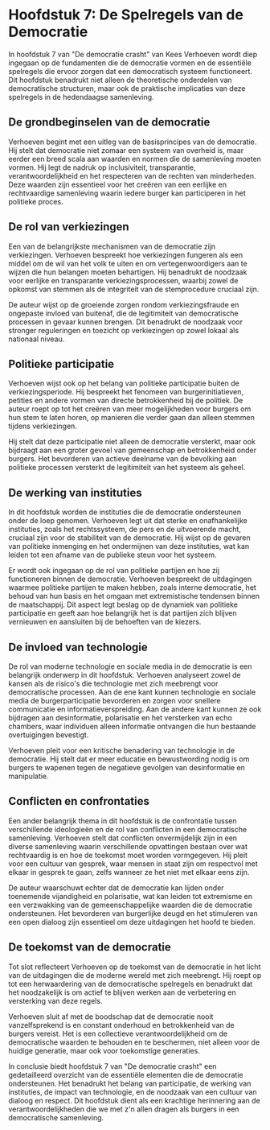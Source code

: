 # Hoofdstuk 7: De Spelregels van de Democratie

In hoofdstuk 7 van "De democratie crasht" van Kees Verhoeven wordt diep ingegaan op de fundamenten die de democratie vormen en de essentiële spelregels die ervoor zorgen dat een democratisch systeem functioneert. Dit hoofdstuk benadrukt niet alleen de theoretische onderdelen van democratische structuren, maar ook de praktische implicaties van deze spelregels in de hedendaagse samenleving. 

## De grondbeginselen van de democratie

Verhoeven begint met een uitleg van de basisprincipes van de democratie. Hij stelt dat democratie niet zomaar een systeem van overheid is, maar eerder een breed scala aan waarden en normen die de samenleving moeten vormen. Hij legt de nadruk op inclusiviteit, transparantie, verantwoordelijkheid en het respecteren van de rechten van minderheden. Deze waarden zijn essentieel voor het creëren van een eerlijke en rechtvaardige samenleving waarin iedere burger kan participeren in het politieke proces.

## De rol van verkiezingen

Een van de belangrijkste mechanismen van de democratie zijn verkiezingen. Verhoeven bespreekt hoe verkiezingen fungeren als een middel om de wil van het volk te uiten en om vertegenwoordigers aan te wijzen die hun belangen moeten behartigen. Hij benadrukt de noodzaak voor eerlijke en transparante verkiezingsprocessen, waarbij zowel de opkomst van stemmen als de integriteit van de stemprocedure cruciaal zijn. 

De auteur wijst op de groeiende zorgen rondom verkiezingsfraude en ongepaste invloed van buitenaf, die de legitimiteit van democratische processen in gevaar kunnen brengen. Dit benadrukt de noodzaak voor stronger reguleringen en toezicht op verkiezingen op zowel lokaal als nationaal niveau.

## Politieke participatie

Verhoeven wijst ook op het belang van politieke participatie buiten de verkiezingsperiode. Hij bespreekt het fenomeen van burgerinitiatieven, petities en andere vormen van directe betrokkenheid bij de politiek. De auteur roept op tot het creëren van meer mogelijkheden voor burgers om hun stem te laten horen, op manieren die verder gaan dan alleen stemmen tijdens verkiezingen.

Hij stelt dat deze participatie niet alleen de democratie versterkt, maar ook bijdraagt aan een groter gevoel van gemeenschap en betrokkenheid onder burgers. Het bevorderen van actieve deelname van de bevolking aan politieke processen versterkt de legitimiteit van het systeem als geheel.

## De werking van instituties

In dit hoofdstuk worden de instituties die de democratie ondersteunen onder de loep genomen. Verhoeven legt uit dat sterke en onafhankelijke instituties, zoals het rechtssysteem, de pers en de uitvoerende macht, cruciaal zijn voor de stabiliteit van de democratie. Hij wijst op de gevaren van politieke inmenging en het ondermijnen van deze instituties, wat kan leiden tot een afname van de publieke steun voor het systeem.

Er wordt ook ingegaan op de rol van politieke partijen en hoe zij functioneren binnen de democratie. Verhoeven bespreekt de uitdagingen waarmee politieke partijen te maken hebben, zoals interne democratie, het behoud van hun basis en het omgaan met extremistische tendensen binnen de maatschappij. Dit aspect legt beslag op de dynamiek van politieke participatie en geeft aan hoe belangrijk het is dat partijen zich blijven vernieuwen en aansluiten bij de behoeften van de kiezers.

## De invloed van technologie

De rol van moderne technologie en sociale media in de democratie is een belangrijk onderwerp in dit hoofdstuk. Verhoeven analyseert zowel de kansen als de risico's die technologie met zich meebrengt voor democratische processen. Aan de ene kant kunnen technologie en sociale media de burgerparticipatie bevorderen en zorgen voor snellere communicatie en informatieverspreiding. Aan de andere kant kunnen ze ook bijdragen aan desinformatie, polarisatie en het versterken van echo chambers, waar individuen alleen informatie ontvangen die hun bestaande overtuigingen bevestigt.

Verhoeven pleit voor een kritische benadering van technologie in de democratie. Hij stelt dat er meer educatie en bewustwording nodig is om burgers te wapenen tegen de negatieve gevolgen van desinformatie en manipulatie.

## Conflicten en confrontaties

Een ander belangrijk thema in dit hoofdstuk is de confrontatie tussen verschillende ideologieën en de rol van conflicten in een democratische samenleving. Verhoeven stelt dat conflicten onvermijdelijk zijn in een diverse samenleving waarin verschillende opvattingen bestaan over wat rechtvaardig is en hoe de toekomst moet worden vormgegeven. Hij pleit voor een cultuur van gesprek, waar mensen in staat zijn om respectvol met elkaar in gesprek te gaan, zelfs wanneer ze het niet met elkaar eens zijn.

De auteur waarschuwt echter dat de democratie kan lijden onder toenemende vijandigheid en polarisatie, wat kan leiden tot extremisme en een verzwakking van de gemeenschappelijke waarden die de democratie ondersteunen. Het bevorderen van burgerlijke deugd en het stimuleren van een open dialoog zijn essentieel om deze uitdagingen het hoofd te bieden.

## De toekomst van de democratie

Tot slot reflecteert Verhoeven op de toekomst van de democratie in het licht van de uitdagingen die de moderne wereld met zich meebrengt. Hij roept op tot een herwaardering van de democratische spelregels en benadrukt dat het noodzakelijk is om actief te blijven werken aan de verbetering en versterking van deze regels.

Verhoeven sluit af met de boodschap dat de democratie nooit vanzelfsprekend is en constant onderhoud en betrokkenheid van de burgers vereist. Het is een collectieve verantwoordelijkheid om de democratische waarden te behouden en te beschermen, niet alleen voor de huidige generatie, maar ook voor toekomstige generaties.

In conclusie biedt hoofdstuk 7 van "De democratie crasht" een gedetailleerd overzicht van de essentiële elementen die de democratie ondersteunen. Het benadrukt het belang van participatie, de werking van instituties, de impact van technologie, en de noodzaak van een cultuur van dialoog en respect. Dit hoofdstuk dient als een krachtige herinnering aan de verantwoordelijkheden die we met z'n allen dragen als burgers in een democratische samenleving.